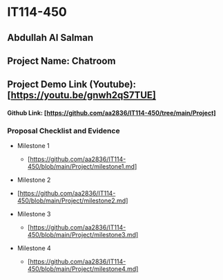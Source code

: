 # IT114-450

## Abdullah Al Salman

## Project Name: Chatroom

## Project Demo Link (Youtube): [https://youtu.be/gnwh2qS7TUE]




#### Github Link: [https://github.com/aa2836/IT114-450/tree/main/Project]


 
 
### Proposal Checklist and Evidence

- Milestone 1
  - [https://github.com/aa2836/IT114-450/blob/main/Project/milestone1.md]

- Milestone 2
 - [https://github.com/aa2836/IT114-450/blob/main/Project/milestone2.md]

- Milestone 3
  - [https://github.com/aa2836/IT114-450/blob/main/Project/milestone3.md]

- Milestone 4
  - [https://github.com/aa2836/IT114-450/blob/main/Project/milestone4.md]
